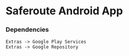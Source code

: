 # Saferoute Android App

### Dependencies
```
Extras -> Google Play Services
Extras -> Google Repository
```
